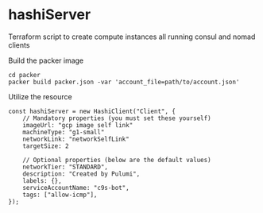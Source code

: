 # hashiServer

Terraform script to create compute instances all running consul and nomad clients

Build the packer image

```
cd packer
packer build packer.json -var 'account_file=path/to/account.json'
```

Utilize the resource 
```
const hashiServer = new HashiClient("Client", { 
    // Mandatory properties (you must set these yourself)
    imageUrl: "gcp image self link" 
    machineType: "g1-small"
    networkLink: "networkSelfLink"
    targetSize: 2

    // Optional properties (below are the default values)
    networkTier: "STANDARD",
    description: "Created by Pulumi",
    labels: {},
    serviceAccountName: "c9s-bot",
    tags: ["allow-icmp"],
});
